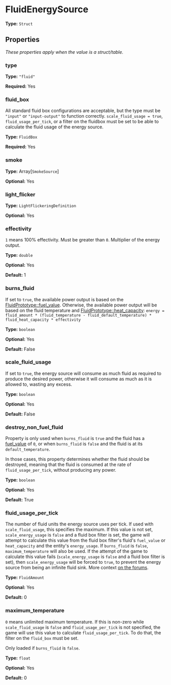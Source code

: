 # FluidEnergySource

**Type:** `Struct`

## Properties

*These properties apply when the value is a struct/table.*

### type

**Type:** `"fluid"`

**Required:** Yes

### fluid_box

All standard fluid box configurations are acceptable, but the type must be `"input"` or `"input-output"` to function correctly. `scale_fluid_usage = true`, `fluid_usage_per_tick`, or a filter on the fluidbox must be set to be able to calculate the fluid usage of the energy source.

**Type:** `FluidBox`

**Required:** Yes

### smoke

**Type:** Array[`SmokeSource`]

**Optional:** Yes

### light_flicker

**Type:** `LightFlickeringDefinition`

**Optional:** Yes

### effectivity

`1` means 100% effectivity. Must be greater than `0`. Multiplier of the energy output.

**Type:** `double`

**Optional:** Yes

**Default:** 1

### burns_fluid

If set to `true`, the available power output is based on the [FluidPrototype::fuel_value](prototype:FluidPrototype::fuel_value). Otherwise, the available power output will be based on the fluid temperature and [FluidPrototype::heat_capacity](prototype:FluidPrototype::heat_capacity): `energy = fluid_amount * (fluid_temperature - fluid_default_temperature) * fluid_heat_capacity * effectivity`

**Type:** `boolean`

**Optional:** Yes

**Default:** False

### scale_fluid_usage

If set to `true`, the energy source will consume as much fluid as required to produce the desired power, otherwise it will consume as much as it is allowed to, wasting any excess.

**Type:** `boolean`

**Optional:** Yes

**Default:** False

### destroy_non_fuel_fluid

Property is only used when `burns_fluid` is `true` and the fluid has a [fuel_value](prototype:FluidPrototype::fuel_value) of `0`, or when `burns_fluid` is `false` and the fluid is at its `default_temperature`.

In those cases, this property determines whether the fluid should be destroyed, meaning that the fluid is consumed at the rate of `fluid_usage_per_tick`, without producing any power.

**Type:** `boolean`

**Optional:** Yes

**Default:** True

### fluid_usage_per_tick

The number of fluid units the energy source uses per tick. If used with `scale_fluid_usage`, this specifies the maximum. If this value is not set, `scale_energy_usage` is `false` and a fluid box filter is set, the game will attempt to calculate this value from the fluid box filter's fluid's `fuel_value` or `heat_capacity` and the entity's `energy_usage`. If `burns_fluid` is `false`, `maximum_temperature` will also be used. If the attempt of the game to calculate this value fails (`scale_energy_usage` is `false` and a fluid box filter is set), then `scale_energy_usage` will be forced to `true`, to prevent the energy source from being an infinite fluid sink. More context [on the forums](https://forums.factorio.com/90613).

**Type:** `FluidAmount`

**Optional:** Yes

**Default:** 0

### maximum_temperature

`0` means unlimited maximum temperature. If this is non-zero while `scale_fluid_usage` is `false` and `fluid_usage_per_tick` is not specified, the game will use this value to calculate `fluid_usage_per_tick`. To do that, the filter on the `fluid_box` must be set.

Only loaded if `burns_fluid` is `false`.

**Type:** `float`

**Optional:** Yes

**Default:** 0

